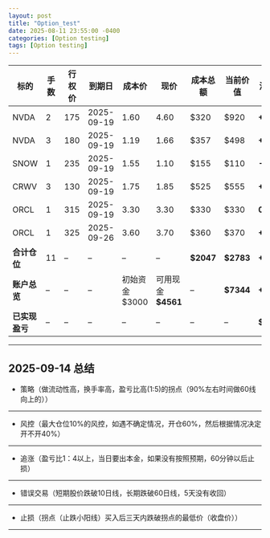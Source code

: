 ```yaml
---
layout: post
title: "Option_test"
date: 2025-08-11 23:55:00 -0400
categories: [Option testing]
tags: [Option testing]
---
```



| 标的        | 手数 | 行权价 | 到期日        | 成本价         | 现价              | 成本总额       | 当前价值       | 浮盈亏        | 仓位占比  |
| --------- | -- | --- | ---------- | ----------- | --------------- | ---------- | ---------- | ---------- | ----- |
| NVDA      | 2  | 175 | 2025-09-19 | 1.60        | 4.60            | \$320      | \$920      | **+600**   | 27.7% |
| NVDA      | 3  | 180 | 2025-09-19 | 1.19        | 1.66            | \$357      | \$498      | **+141**   | 15.0% |
| SNOW      | 1  | 235 | 2025-09-19 | 1.55        | 1.10            | \$155      | \$110      | **-45**    | 3.3%  |
| CRWV      | 3  | 130 | 2025-09-19 | 1.75        | 1.85            | \$525      | \$555      | **+30**    | 16.7% |
| ORCL      | 1  | 315 | 2025-09-19 | 3.30        | 3.30            | \$330      | \$330      | **0**      | 9.9%  |
| ORCL      | 1  | 325 | 2025-09-26 | 3.60        | 3.70            | \$360      | \$370      | **+10**    | 11.3% |
| **合计仓位**  | 11 | –   | –          | –           | –               | **\$2047** | **\$2783** | **+736**   | 84.0% |
| **账户总览**  | –  | –   | –          | 初始资金 \$3000 | 可用现金 **\$4561** | –          | **\$7344** | **+2344**  | –     |
| **已实现盈亏** | –  | –   | –          | –           | –               | –          | –          | **\$3966** | –     |


---

## **2025-09-14 总结**

- 策略（做流动性高，换手率高，盈亏比高(1:5)的拐点（90%左右时间做60线向上的））
---
- 风控（最大仓位10%的风控，如遇不确定情况，开仓60%，然后根据情况决定开不开40%）
---
- 追涨（盈亏比1：4以上，当日要出本金，如果没有按照预期，60分钟以后止损）
---
- 错误交易（短期股价跌破10日线，长期跌破60日线，5天没有收回）
---
- 止损（拐点（止跌小阳线）买入后三天内跌破拐点的最低价（收盘价））
---

